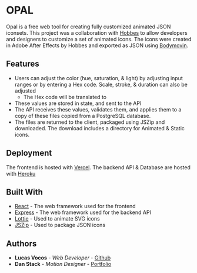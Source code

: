 # OPAL

Opal is a free web tool for creating fully customized animated JSON iconsets. This project was a collaboration with [Hobbes](https://www.hobbes.work) to allow developers and designers to customize a set of animated icons. The icons were created in Adobe After Effects by Hobbes and exported as JSON using [Bodymovin](https://exchange.adobe.com/creativecloud.details.12557.bodymovin.html).

## Features

- Users can adjust the color (hue, saturation, & light) by adjusting input ranges or by entering a Hex code. Scale, stroke, & duration can also be adjusted
  - The Hex code will be translated to
- These values are stored in state, and sent to the API
- The API receives these values, validates them, and applies them to a copy of these files copied from a PostgreSQL database.
- The files are returned to the client, packaged using JSZip and downloaded. The download includes a directory for Animated & Static icons.

## Deployment

The frontend is hosted with [Vercel](https://vercel.com). The backend API & Database are hosted with [Heroku](https://heroku.com)

## Built With

- [React](https://reactjs.org/) - The web framework used for the frontend
- [Express](https://expressjs.com/) - The web framework used for the backend API
- [Lottie](https://airbnb.io/lottie/#/) - Used to animate SVG icons
- [JSZip](https://stuk.github.io/jszip/) - Used to package JSON icons

## Authors

- **Lucas Vocos** - _Web Developer_ - [Github](https://github.com/lucasvocos)
- **Dan Stack** - _Motion Designer_ - [Portfolio](https://www.danrstack.com/)
